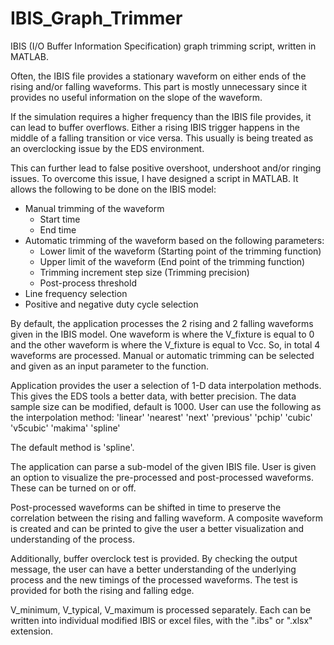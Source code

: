 # IBIS_Graph_Trimmer
IBIS (I/O Buffer Information Specification) graph trimming script, written in MATLAB.

Often, the IBIS file provides a stationary waveform on either ends of the rising and/or falling waveforms. This part is mostly unnecessary since it provides no useful information on the slope of the waveform.

If the simulation requires a higher frequency than the IBIS file provides, it can lead to buffer overflows. Either a rising IBIS trigger happens in the middle of a falling transition or vice versa. This usually is being treated as an overclocking issue by the EDS environment.

This can further lead to false positive overshoot, undershoot and/or ringing issues. To overcome this issue, I have designed a script in MATLAB. It allows the following to be done on the IBIS model:

  - Manual trimming of the waveform
    - Start time
    - End time 
  - Automatic trimming of the waveform based on the following parameters:
    - Lower limit of the waveform (Starting point of the trimming function)
    - Upper limit of the waveform (End point of the trimming function)
    - Trimming increment step size (Trimming precision)
    - Post-process threshold
  - Line frequency selection
  - Positive and negative duty cycle selection

By default, the application processes the 2 rising and 2 falling waveforms given in the IBIS model. One waveform is where the V_fixture is equal to 0 and the other waveform is where the V_fixture is equal to Vcc. So, in total 4 waveforms are processed. Manual or automatic trimming can be selected and given as an input parameter to the function.

Application provides the user a selection of 1-D data interpolation methods. This gives the EDS tools a better data, with better precision. The data sample size can be modified, default is 1000. User can use the following as the interpolation method: 
  'linear'
  'nearest'
  'next'
  'previous'
  'pchip'
  'cubic'
  'v5cubic'
  'makima'
  'spline'
  
The default method is 'spline'.

The application can parse a sub-model of the given IBIS file. User is given an option to visualize the pre-processed and post-processed waveforms. These can be turned on or off.

Post-processed waveforms can be shifted in time to preserve the correlation between the rising and falling waveform. A composite waveform is created and can be printed to give the user a better visualization and understanding of the process.

Additionally, buffer overclock test is provided. By checking the output message, the user can have a better understanding of the underlying process and the new timings of the processed waveforms. The test is provided for both the rising and falling edge. 

V_minimum, V_typical, V_maximum is processed separately. Each can be written into individual modified IBIS or excel files, with the ".ibs" or ".xlsx" extension.

